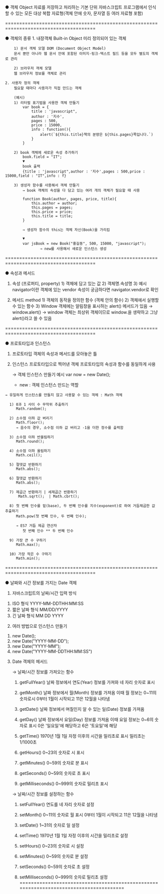 ● 객체 Object
자료를 저장하고 처리하는 기본 단위
자바스크립트 프로그램에서 인식할 수 있는 모든 대상
복합 자료형(객체 안에 숫자, 문자열 등 여러 자료형 포함)

======================================================================================

● 객체의 종류
    1. 내장객체 Built-in Object
        미리 정의되어 있는 객체

        1) 문서 객체 모델 DOM (Document Object Model)
        문서 뿐만 아니라 웹 문서 안에 포함된 이미지·링크·텍스트 필드 등을 모두 별도의 객체로 관리

        2) 브라우저 객체 모델
        웹 브라우저 정보를 객체로 관리

    2. 사용자 정의 객체
        필요할 때마다 사용자가 직접 만드는 객체

        (예시)
        1) 리터럴 표기법을 사용한 객체 만들기
            var book = {
                title : 'javascript",
                author : '지수',
                pages : 500,
                price : 15000,
                info : function(){
                    alert(`${this.title}책의 분량은 ${this.pages}쪽입니다.`)
                }
            }

        2) book 객체에 새로운 속성 추가하기
            book.field = "IT";
            ▼
            book 출력
            {title : 'javascript",author : '지수',pages : 500,price : 15000,field : "IT",info : f}

        3) 생성자 함수를 사용해서 객체 만들기
            → book 객체의 속성을 다 담고 있는 여러 개의 객체가 필요할 때 사용

            function Book(author, pages, price, title){
                this.author = author;
                this.pages = pages;
                this.price = price;
                this.title = title;
            }

            → 생성자 함수의 this는 객체 자신(Book)을 가리킴

            ▼
            var jsBook = new Book("홍길동", 500, 15000, "javascript");
                    → new를 사용해서 새로운 인스턴스 생성

======================================================================================

● 속성과 메서드

  1. 속성 (프로퍼티, property)
    1) 객체에 담고 있는 값
    2) 객체명.속성명
    3) 예시
       navigator이란 객체에 있는 vendor 속성이 궁금하다면 navigator.vendor로 확인
    

  2. 메서드 method
    1) 객체의 동작을 정의한 함수 (객체 안의 함수)
    2) 객체에서 실행할 수 있는 함수
    3) Window 객체에는 알림창을 표시하는 alert() 메서드가 있음
      → window.alert()
      → window 객체는 최상위 객체이므로 window.을 생략하고 그냥 alert()라고 쓸 수 있음

======================================================================================

● 프로토타입과 인스턴스

  1. 프로토타입
     객체의 속성과 메서드를 모아놓은 틀

  2. 인스턴스
     프로토타입으로 찍어낸 객체
     프로토타입의 속성과 함수를 동일하게 사용

     → 객체 인스턴스 만들기 예시
        var now = new Date();
        
        * new : 객체 인스턴스 만드는 역할

    → 유일하게 인스턴스를 만들지 않고 사용할 수 있는 객체 : Math 객체

      1) 0과 1 사이 수 무작위 추출하기
         Math.random();

      2) 소수점 이하 값 버리기
         Math.floor();
         → 음수의 경우, 소수점 이하 값 버리고 -1을 더한 정수를 출력함

      3) 소수점 이하 반올림하기
         Math.round();

      4) 소수점 이하 올림하기
         Math.ceil();

      5) 절댓값 반환하기
         Math.abs();

      6) 절댓값 반환하기
         Math.abs();        

      7) 제곱근 반환하기 | 세제곱근 반환하기 
          Math.sqrt();  | Math.cbrt();

      8) 첫 번째 인수를 밑(base), 두 번째 인수를 지수(exponent)로 하여 거듭제곱한 값 추출하기
         Math.pow(첫 번째 인수, 두 번째 인수);

         → ES7 거듭 제곱 연산자
            첫 번째 인수 ** 두 번째 인수

      9) 가장 큰 수 구하기
         Math.max();
    
      10) 가장 작은 수 구하기
         Math.min();

======================================================================================

● 날짜와 시간 정보를 가지는 Date 객체

1. 자바스크립트의 날짜/시간 입력 방식
  1) ISO 형식
     YYYY-MM-DDTHH:MM:SS
  2) 짧은 날짜 형식
     MM/DD/YYYY
  3) 긴 날짜 형식
     MM DD YYYY

2. 여러 방법으로 인스턴스 만들기
  1) new Date();
  2) new Date("YYYY-MM-DD");
  3) new Date("YYYY-MM");
  4) new Date("YYYY-MM-DDTHH:MM:SS")

3. Date 객체의 메서드

   → 날짜/시간 정보를 가져오는 함수
    1) getFullYear()
        날짜 정보에서 연도(Year) 정보를 가져와 네 자리 숫자로 표시
    
    2) getMonth()
        날짜 정보에서 월(Month) 정보를 가져옴
        이때 월 정보는 0~11의 숫자로시
        0부터 1월이 시작되고 11은 12월을 나타냄
    
    3) getDate()
        날짜 정보에서 며칠인지 알 수 있는 일(Date) 정보를 가져옴

    4) getDay()
        날짜 정보에서 요일(Day) 정보를 가져옴
        이때 요일 정보는 0~6의 숫자로 표시
        0은 '일요일'에 해당하고 6은 '토요일'에 해당
    
    5) getTime()
        1970년 1월 1일 자정 이후의 시간을 밀리초로 표시
        밀리초는 1/1000초
    
    6) getHours()
        0~23의 숫자로 시 표시
    
    7) getMinutes()
        0~59의 숫자로 분 표시

    8) getSeconds()
        0~59의 숫자로 초 표시

    9) getMilliseconds()
        0~999의 숫자로 밀리초 표시

   → 날짜/시간 정보를 설정하는 함수
    1) setFullYear()
        연도를 네 자리 숫자로 설정

    2) setMonth()
        0~11의 숫자로 월 표시
        0부터 1월이 시작되고 11은 12월을 나타냄

    3) setDate()
        1~31의 숫자로 일 설정

    4) setTime()
        1970년 1월 1일 자정 이후의 시간을 밀리초로 설정

    5) setHours()
        0~23의 숫자로 시 설정
    
    6) setMinutes()
        0~59의 숫자로 분 설정

    7) setSeconds()
        0~59의 숫자로 초 설정

    8) setMilliseconds()
        0~999의 숫자로 밀리초 설정
======================================================================================
